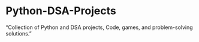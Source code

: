 # Python-DSA-Projects
“Collection of Python and DSA projects, Code, games, and problem-solving solutions.”
